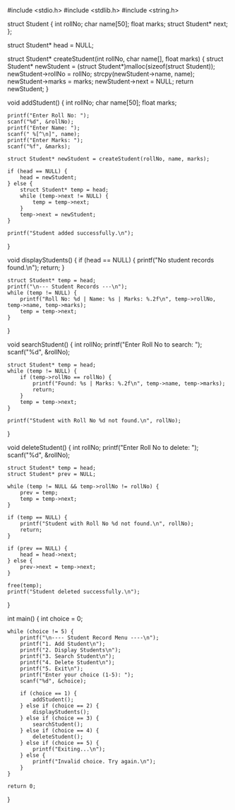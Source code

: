 #include <stdio.h>
#include <stdlib.h>
#include <string.h>

struct Student {
    int rollNo;
    char name[50];
    float marks;
    struct Student* next;
};

struct Student* head = NULL;

struct Student* createStudent(int rollNo, char name[], float marks) {
    struct Student* newStudent = (struct Student*)malloc(sizeof(struct Student));
    newStudent->rollNo = rollNo;
    strcpy(newStudent->name, name);
    newStudent->marks = marks;
    newStudent->next = NULL;
    return newStudent;
}

void addStudent() {
    int rollNo;
    char name[50];
    float marks;

    printf("Enter Roll No: ");
    scanf("%d", &rollNo);
    printf("Enter Name: ");
    scanf(" %[^\n]", name);
    printf("Enter Marks: ");
    scanf("%f", &marks);

    struct Student* newStudent = createStudent(rollNo, name, marks);

    if (head == NULL) {
        head = newStudent;
    } else {
        struct Student* temp = head;
        while (temp->next != NULL) {
            temp = temp->next;
        }
        temp->next = newStudent;
    }

    printf("Student added successfully.\n");
}

void displayStudents() {
    if (head == NULL) {
        printf("No student records found.\n");
        return;
    }

    struct Student* temp = head;
    printf("\n--- Student Records ---\n");
    while (temp != NULL) {
        printf("Roll No: %d | Name: %s | Marks: %.2f\n", temp->rollNo, temp->name, temp->marks);
        temp = temp->next;
    }
}

void searchStudent() {
    int rollNo;
    printf("Enter Roll No to search: ");
    scanf("%d", &rollNo);

    struct Student* temp = head;
    while (temp != NULL) {
        if (temp->rollNo == rollNo) {
            printf("Found: %s | Marks: %.2f\n", temp->name, temp->marks);
            return;
        }
        temp = temp->next;
    }

    printf("Student with Roll No %d not found.\n", rollNo);
}

void deleteStudent() {
    int rollNo;
    printf("Enter Roll No to delete: ");
    scanf("%d", &rollNo);

    struct Student* temp = head;
    struct Student* prev = NULL;

    while (temp != NULL && temp->rollNo != rollNo) {
        prev = temp;
        temp = temp->next;
    }

    if (temp == NULL) {
        printf("Student with Roll No %d not found.\n", rollNo);
        return;
    }

    if (prev == NULL) {
        head = head->next;
    } else {
        prev->next = temp->next;
    }

    free(temp);
    printf("Student deleted successfully.\n");
}

int main() {
    int choice = 0;

    while (choice != 5) {
        printf("\n---- Student Record Menu ----\n");
        printf("1. Add Student\n");
        printf("2. Display Students\n");
        printf("3. Search Student\n");
        printf("4. Delete Student\n");
        printf("5. Exit\n");
        printf("Enter your choice (1-5): ");
        scanf("%d", &choice);

        if (choice == 1) {
            addStudent();
        } else if (choice == 2) {
            displayStudents();
        } else if (choice == 3) {
            searchStudent();
        } else if (choice == 4) {
            deleteStudent();
        } else if (choice == 5) {
            printf("Exiting...\n");
        } else {
            printf("Invalid choice. Try again.\n");
        }
    }

    return 0;
}
